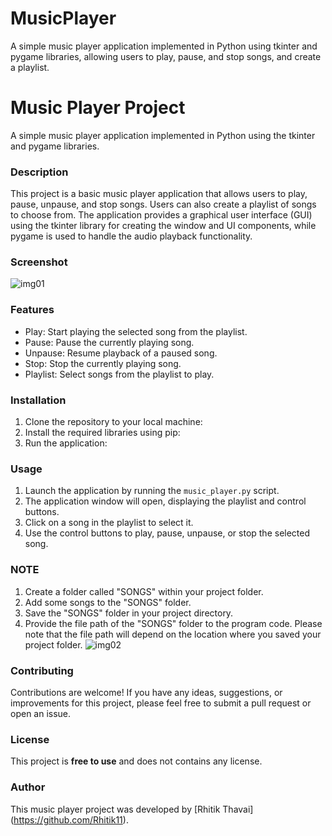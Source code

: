 # MusicPlayer
A simple music player application implemented in Python using tkinter and pygame libraries, allowing users to play, pause, and stop songs, and create a playlist.

# Music Player Project

A simple music player application implemented in Python using the tkinter and pygame libraries.

### Description

This project is a basic music player application that allows users to play, pause, unpause, and stop songs. Users can also create a playlist of songs to choose from. The application provides a graphical user interface (GUI) using the tkinter library for creating the window and UI components, while pygame is used to handle the audio playback functionality.

### Screenshot
![img01](https://github.com/Rhitik11/MusicPlayer/assets/101624751/42d9405d-8edd-4820-905a-8ebfb23a2ce5)



### Features

- Play: Start playing the selected song from the playlist.
- Pause: Pause the currently playing song.
- Unpause: Resume playback of a paused song.
- Stop: Stop the currently playing song.
- Playlist: Select songs from the playlist to play.

### Installation

1. Clone the repository to your local machine:
2. Install the required libraries using pip:
3. Run the application:


### Usage

1. Launch the application by running the `music_player.py` script.
2. The application window will open, displaying the playlist and control buttons.
3. Click on a song in the playlist to select it.
4. Use the control buttons to play, pause, unpause, or stop the selected song.

### NOTE

1. Create a folder called "SONGS" within your project folder.
2. Add some songs to the "SONGS" folder.
3. Save the "SONGS" folder in your project directory.
4. Provide the file path of the "SONGS" folder to the program code.
Please note that the file path will depend on the location where you saved your project folder.
![img02](https://github.com/Rhitik11/MusicPlayer/assets/101624751/42124f00-e1e8-44ab-a4ef-785ee1e885d5)



### Contributing

Contributions are welcome! If you have any ideas, suggestions, or improvements for this project, please feel free to submit a pull request or open an issue.

### License

This project is **free to use** and does not contains any license.


### Author

This music player project was developed by [Rhitik Thavai] (https://github.com/Rhitik11).



